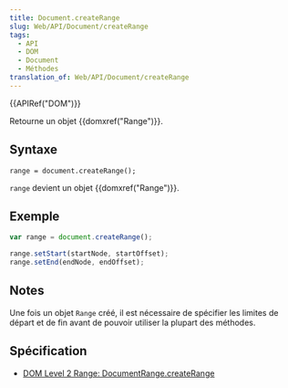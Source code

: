 ```yaml
---
title: Document.createRange
slug: Web/API/Document/createRange
tags:
  - API
  - DOM
  - Document
  - Méthodes
translation_of: Web/API/Document/createRange
---
```

{{APIRef("DOM")}}

Retourne un objet {{domxref("Range")}}.

## Syntaxe

    range = document.createRange();

`range` devient un objet {{domxref("Range")}}.

## Exemple

```js
var range = document.createRange();

range.setStart(startNode, startOffset);
range.setEnd(endNode, endOffset);
```

## Notes

Une fois un objet `Range` créé, il est nécessaire de spécifier les limites de départ et de fin avant de pouvoir utiliser la plupart des méthodes.

## Spécification

- [DOM Level 2 Range: DocumentRange.createRange](https://www.w3.org/TR/2000/REC-DOM-Level-2-Traversal-Range-20001113/ranges.html#Level-2-DocumentRange-idl)
